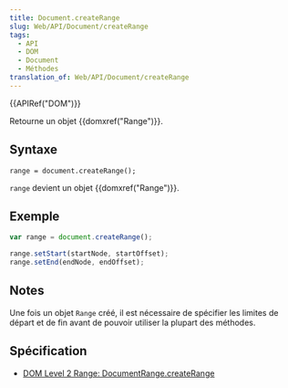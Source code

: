 ```yaml
---
title: Document.createRange
slug: Web/API/Document/createRange
tags:
  - API
  - DOM
  - Document
  - Méthodes
translation_of: Web/API/Document/createRange
---
```

{{APIRef("DOM")}}

Retourne un objet {{domxref("Range")}}.

## Syntaxe

    range = document.createRange();

`range` devient un objet {{domxref("Range")}}.

## Exemple

```js
var range = document.createRange();

range.setStart(startNode, startOffset);
range.setEnd(endNode, endOffset);
```

## Notes

Une fois un objet `Range` créé, il est nécessaire de spécifier les limites de départ et de fin avant de pouvoir utiliser la plupart des méthodes.

## Spécification

- [DOM Level 2 Range: DocumentRange.createRange](https://www.w3.org/TR/2000/REC-DOM-Level-2-Traversal-Range-20001113/ranges.html#Level-2-DocumentRange-idl)
